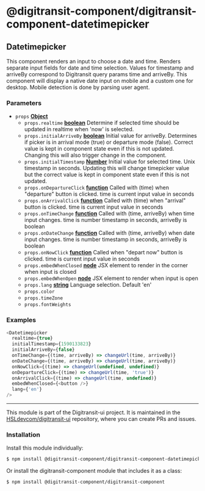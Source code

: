 # @digitransit-component/digitransit-component-datetimepicker

<!-- Generated by documentation.js. Update this documentation by updating the source code. -->

## Datetimepicker

This component renders an input to choose a date and time. Renders separate input fields for date and time selection. Values for timestamp and arriveBy correspond to Digitransit query params time and arriveBy. This component will display a native date input on mobile and a custom one for desktop. Mobile detection is done by parsing user agent.

### Parameters

-   `props` **[Object][1]** 
    -   `props.realtime` **[boolean][2]** Determine if selected time should be updated in realtime when 'now' is selected.
    -   `props.initialArriveBy` **[boolean][2]** Initial value for arriveBy. Determines if picker is in arrival mode (true) or departure mode (false). Correct value is kept in component state even if this is not updated. Changing this will also trigger change in the component.
    -   `props.initialTimestamp` **[Number][3]** Initial value for selected time. Unix timestamp in seconds. Updating this will change timepicker value but the correct value is kept in component state even if this is not updated.
    -   `props.onDepartureClick` **[function][4]** Called with (time) when "departure" button is clicked. time is current input value in seconds
    -   `props.onArrivalClick` **[function][4]** Called with (time) when "arrival" button is clicked. time is current input value in seconds
    -   `props.onTimeChange` **[function][4]** Called with (time, arriveBy) when time input changes. time is number timestamp in seconds, arriveBy is boolean
    -   `props.onDateChange` **[function][4]** Called with (time, arriveBy) when date input changes. time is number timestamp in seconds, arriveBy is boolean
    -   `props.onNowClick` **[function][4]** Called when "depart now" button is clicked. time is current input value in seconds
    -   `props.embedWhenClosed` **[node][5]** JSX element to render in the corner when input is closed
    -   `props.embedWhenOpen` **[node][5]** JSX element to render when input is open
    -   `props.lang` **[string][6]** Language selection. Default 'en'
    -   `props.color`  
    -   `props.timeZone`  
    -   `props.fontWeights`  

### Examples

```javascript
<Datetimepicker
  realtime={true}
  initialTimestamp={1590133823}
  initialArriveBy={false}
  onTimeChange={(time, arriveBy) => changeUrl(time, arriveBy)}
  onDateChange={(time, arriveBy) => changeUrl(time, arriveBy)}
  onNowClick={(time) => changeUrl(undefined, undefined)}
  onDepartureClick={(time) => changeUrl(time, 'true')}
  onArrivalClick={(time) => changeUrl(time, undefined)}
  embedWhenClosed={<button />}
  lang={'en'}
/>
```

[1]: https://developer.mozilla.org/docs/Web/JavaScript/Reference/Global_Objects/Object

[2]: https://developer.mozilla.org/docs/Web/JavaScript/Reference/Global_Objects/Boolean

[3]: https://developer.mozilla.org/docs/Web/JavaScript/Reference/Global_Objects/Number

[4]: https://developer.mozilla.org/docs/Web/JavaScript/Reference/Statements/function

[5]: https://developer.mozilla.org/docs/Web/API/Node/nextSibling

[6]: https://developer.mozilla.org/docs/Web/JavaScript/Reference/Global_Objects/String

<!-- This file is automatically generated. Please don't edit it directly:
if you find an error, edit the source file (likely index.js), and re-run
./scripts/generate-readmes in the digitransit-component project. -->

---

This module is part of the Digitransit-ui project. It is maintained in the
[HSLdevcom/digitransit-ui](https://github.com/HSLdevcom/digitransit-ui) repository, where you can create
PRs and issues.

### Installation

Install this module individually:

```sh
$ npm install @digitransit-component/digitransit-component-datetimepicker
```

Or install the digitransit-component module that includes it as a class:

```sh
$ npm install @digitransit-component/digitransit-component
```
